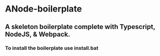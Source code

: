 # ANode-boilerplate
## A skeleton boilerplate complete with Typescript, NodeJS, &amp; Webpack.

### To install the boilerplate use install.bat
